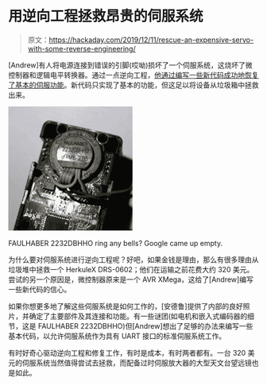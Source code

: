 # 用逆向工程拯救昂贵的伺服系统

> 原文：<https://hackaday.com/2019/12/11/rescue-an-expensive-servo-with-some-reverse-engineering/>

[Andrew]有人将电源连接到错误的引脚(哎呦)损坏了一个伺服系统，这烧坏了微控制器和逻辑电平转换器。通过一点逆向工程，[他通过编写一些新代码成功地恢复了基本的伺服功能](https://bytechlab.com/2019/07/reverse-engineering-herkulex-drs-0602-servo/)。新代码只实现了基本的功能，但这足以将设备从垃圾箱中拯救出来。

[![](img/790452a6d113dcd2301ee3441d876f54.png)](https://hackaday.com/wp-content/uploads/2019/12/Reverse-engineering-herkulex-drs-0602-motor-description-1024x683.jpg)

FAULHABER 2232DBHHO ring any bells? Google came up empty.

为什么要对伺服系统进行逆向工程呢？好吧，如果金钱是理由，那么有很多理由从垃圾堆中拯救一个 HerkuleX DRS-0602；他们在运输之前花费大约 320 美元。尝试的另一个原因是，微控制器原来是一个 AVR XMega，这给了[Andrew]编写一些新代码的信心。

如果你想更多地了解这些伺服系统是如何工作的，[安德鲁]提供了内部的良好照片，并确定了主要部件及其连接和功能。有一些谜团(如电机和嵌入式编码器的细节，这是 FAULHABER 2232DBHHO)但[Andrew]想出了足够的办法来编写一些基本代码，以允许伺服系统作为具有 UART 接口的标准伺服系统工作。

有时好奇心驱动逆向工程和修复工作，有时是成本，有时两者都有。一台 320 美元的伺服系统当然值得尝试去拯救，而配备过时伺服放大器的大型天文台望远镜也是如此。